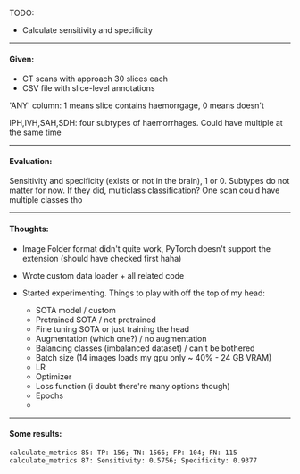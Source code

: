 TODO: 

- Calculate sensitivity and specificity

---

#### Given:

- CT scans with approach 30 slices each
- CSV file with slice-level annotations

'ANY' column: 1 means slice contains haemorrgage, 0 means doesn't

IPH,IVH,SAH,SDH: four subtypes of haemorrhages. Could have multiple at the same time

---

#### Evaluation:

Sensitivity and specificity (exists or not in the brain), 1 or 0. Subtypes do not
matter for now. If they did, multiclass classification? One scan could have multiple classes tho

---

#### Thoughts:

- Image Folder format didn't quite work, PyTorch doesn't support the extension
(should have checked first haha)

- Wrote custom data loader + all related code

- Started experimenting. Things to play with off the top of my head:

    - SOTA model / custom
    - Pretrained SOTA / not pretrained 
    - Fine tuning SOTA or just training the head
    - Augmentation (which one?) / no augmentation
    - Balancing classes (imbalanced dataset) / can't be bothered
    - Batch size (14 images loads my gpu only ~ 40% - 24 GB VRAM)
    - LR
    - Optimizer
    - Loss function (i doubt there're many options though)
    - Epochs
    - 
    
---

#### Some results:

```
calculate_metrics 85: TP: 156; TN: 1566; FP: 104; FN: 115
calculate_metrics 87: Sensitivity: 0.5756; Specificity: 0.9377
```